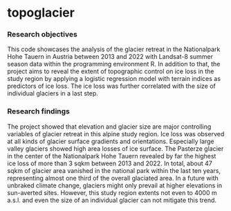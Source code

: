 # topoglacier

### Research objectives

This code showcases the analysis of the glacier retreat in the Nationalpark Hohe Tauern in Austria between 2013 and 2022 with Landsat-8 summer season data within the programming environment R. In addition to that, the project aims to reveal the extent of topographic control on ice loss in the study region by applying a logistic regression model with terrain indices as predictors of ice loss. The ice loss was further correlated with the size of individual glaciers in a last step.

### Research findings

The project showed that elevation and glacier size are major controlling variables of glacier retreat in this alpine study region. Ice loss was observed at all kinds of glacier surface gradients and orientations. Especially large valley glaciers showed high area losses of ice surface. The Pasterze glacier in the center of the Nationalpark Hohe Tauern revealed by far the highest ice loss of more than 3 sqkm between 2013 and 2022. In total, about 47 sqkm of glacier area vanished in the national park within the last ten years, representing almost one third of the overall glaciated area. In a future with unbraked climate change, glaciers might only prevail at higher elevations in sun-averted sites. However, this study region extents not even to 4000 m a.s.l. and even the size of an individual glacier can not mitigate this trend.
